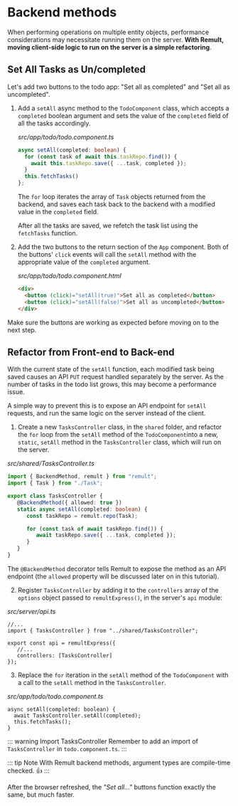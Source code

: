 # Backend methods
When performing operations on multiple entity objects, performance considerations may necessitate running them on the server. **With Remult, moving client-side logic to run on the server is a simple refactoring**.

## Set All Tasks as Un/completed
Let's add two buttons to the todo app: "Set all as completed" and "Set all as uncompleted".

1. Add a `setAll` async method to the `TodoComponent` class, which accepts a `completed` boolean argument and sets the value of the `completed` field of all the tasks accordingly.

   *src/app/todo/todo.component.ts*
   ```ts
   async setAll(completed: boolean) {
     for (const task of await this.taskRepo.find()) {
       await this.taskRepo.save({ ...task, completed });
     }
     this.fetchTasks()
   };
   ```

   The `for` loop iterates the array of `Task` objects returned from the backend, and saves each task back to the backend with a modified value in the `completed` field.

   After all the tasks are saved, we refetch the task list using the `fetchTasks` function.

2. Add the two buttons to the return section of the `App` component. Both of the buttons' `click` events will call the `setAll` method with the appropriate value of the `completed` argument.

   *src/app/todo/todo.component.html*
   ```html
   <div>
     <button (click)="setAll(true)">Set all as completed</button>
     <button (click)="setAll(false)">Set all as uncompleted</button>
   </div>
   ```

Make sure the buttons are working as expected before moving on to the next step.

## Refactor from Front-end to Back-end
With the current state of the `setAll` function, each modified task being saved causes an API `PUT` request handled separately by the server. As the number of tasks in the todo list grows, this may become a performance issue.

A simple way to prevent this is to expose an API endpoint for `setAll` requests, and run the same logic on the server instead of the client.

1. Create a new `TasksController` class, in the `shared` folder, and refactor the `for` loop from the `setAll` method of the `TodoComponent`into a new, `static`, `setAll` method in the `TasksController` class, which will run on the server.

*src/shared/TasksController.ts*
```ts
import { BackendMethod, remult } from "remult";
import { Task } from "./Task";

export class TasksController {
   @BackendMethod({ allowed: true })
   static async setAll(completed: boolean) {
      const taskRepo = remult.repo(Task);

      for (const task of await taskRepo.find()) {
         await taskRepo.save({ ...task, completed });
      }
   }
}
```
The `@BackendMethod` decorator tells Remult to expose the method as an API endpoint (the `allowed` property will be discussed later on in this tutorial). 

2. Register `TasksController` by adding it to the `controllers` array of the `options` object passed to `remultExpress()`, in the server's `api` module:

*src/server/api.ts*
```ts{2,6}
//...
import { TasksController } from "../shared/TasksController";

export const api = remultExpress({
   //...
   controllers: [TasksController]
});
```

3. Replace the `for` iteration in the `setAll` method of the `TodoComponent`  with a call to the `setAll` method in the `TasksController`.

*src/app/todo/todo.component.ts*
```ts{2}
async setAll(completed: boolean) {
  await TasksController.setAll(completed);
  this.fetchTasks();
}
```

::: warning Import TasksController
Remember to add an import of `TasksController` in `todo.component.ts`.
:::

::: tip Note
With Remult backend methods, argument types are compile-time checked. :thumbsup:
:::

After the browser refreshed, the *"Set all..."* buttons function exactly the same, but much faster.